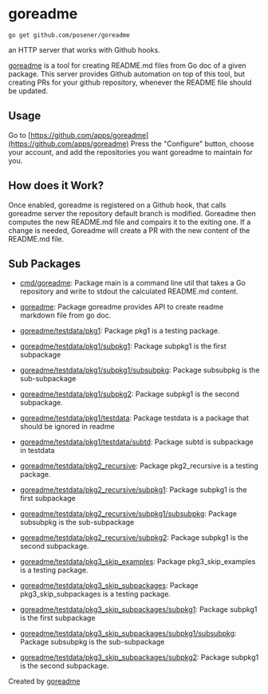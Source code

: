 # goreadme

    go get github.com/posener/goreadme

an HTTP server that works with Github hooks.

[goreadme](./goreadme) is a tool for creating README.md files from Go doc
of a given package.
This server provides Github automation on top of this tool, but creating
PRs for your github repository, whenever the README file should be updated.

## Usage

Go to [https://github.com/apps/goreadme](https://github.com/apps/goreadme)
Press the "Configure" button, choose your account, and add the repositories
you want goreadme to maintain for you.

## How does it Work?

Once enabled, goreadme is registered on a Github hook, that calls goreadme
server the repository default branch is modified.
Goreadme then computes the new README.md file and compairs it to the exiting
one. If a change is needed, Goreadme will create a PR with the new content
of the README.md file.

## Sub Packages

* [cmd/goreadme](./cmd/goreadme): Package main is a command line util that takes a Go repository and write to stdout the calculated README.md content.

* [goreadme](./goreadme): Package goreadme provides API to create readme markdown file from go doc.

* [goreadme/testdata/pkg1](./goreadme/testdata/pkg1): Package pkg1 is a testing package.

* [goreadme/testdata/pkg1/subpkg1](./goreadme/testdata/pkg1/subpkg1): Package subpkg1 is the first subpackage

* [goreadme/testdata/pkg1/subpkg1/subsubpkg](./goreadme/testdata/pkg1/subpkg1/subsubpkg): Package subsubpkg is the sub-subpackage

* [goreadme/testdata/pkg1/subpkg2](./goreadme/testdata/pkg1/subpkg2): Package subpkg1 is the second subpackage.

* [goreadme/testdata/pkg1/testdata](./goreadme/testdata/pkg1/testdata): Package testdata is a package that should be ignored in readme

* [goreadme/testdata/pkg1/testdata/subtd](./goreadme/testdata/pkg1/testdata/subtd): Package subtd is subpackage in testdata

* [goreadme/testdata/pkg2_recursive](./goreadme/testdata/pkg2_recursive): Package pkg2_recursive is a testing package.

* [goreadme/testdata/pkg2_recursive/subpkg1](./goreadme/testdata/pkg2_recursive/subpkg1): Package subpkg1 is the first subpackage

* [goreadme/testdata/pkg2_recursive/subpkg1/subsubpkg](./goreadme/testdata/pkg2_recursive/subpkg1/subsubpkg): Package subsubpkg is the sub-subpackage

* [goreadme/testdata/pkg2_recursive/subpkg2](./goreadme/testdata/pkg2_recursive/subpkg2): Package subpkg1 is the second subpackage.

* [goreadme/testdata/pkg3_skip_examples](./goreadme/testdata/pkg3_skip_examples): Package pkg3_skip_examples is a testing package.

* [goreadme/testdata/pkg3_skip_subpackages](./goreadme/testdata/pkg3_skip_subpackages): Package pkg3_skip_subpackages is a testing package.

* [goreadme/testdata/pkg3_skip_subpackages/subpkg1](./goreadme/testdata/pkg3_skip_subpackages/subpkg1): Package subpkg1 is the first subpackage

* [goreadme/testdata/pkg3_skip_subpackages/subpkg1/subsubpkg](./goreadme/testdata/pkg3_skip_subpackages/subpkg1/subsubpkg): Package subsubpkg is the sub-subpackage

* [goreadme/testdata/pkg3_skip_subpackages/subpkg2](./goreadme/testdata/pkg3_skip_subpackages/subpkg2): Package subpkg1 is the second subpackage.

Created by [goreadme](https://github.com/apps/goreadme)
